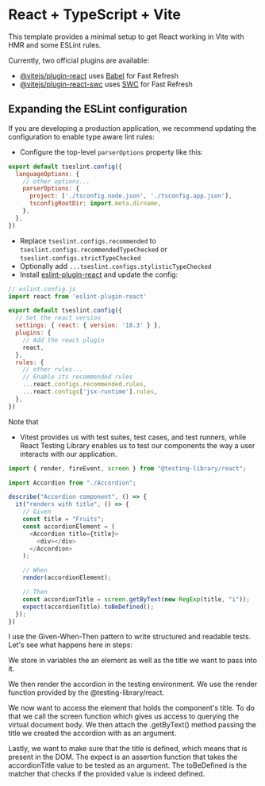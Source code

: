 # React + TypeScript + Vite

This template provides a minimal setup to get React working in Vite with HMR and some ESLint rules.

Currently, two official plugins are available:

- [@vitejs/plugin-react](https://github.com/vitejs/vite-plugin-react/blob/main/packages/plugin-react/README.md) uses [Babel](https://babeljs.io/) for Fast Refresh
- [@vitejs/plugin-react-swc](https://github.com/vitejs/vite-plugin-react-swc) uses [SWC](https://swc.rs/) for Fast Refresh

## Expanding the ESLint configuration

If you are developing a production application, we recommend updating the configuration to enable type aware lint rules:

- Configure the top-level `parserOptions` property like this:

```js
export default tseslint.config({
  languageOptions: {
    // other options...
    parserOptions: {
      project: ['./tsconfig.node.json', './tsconfig.app.json'],
      tsconfigRootDir: import.meta.dirname,
    },
  },
})
```

- Replace `tseslint.configs.recommended` to `tseslint.configs.recommendedTypeChecked` or `tseslint.configs.strictTypeChecked`
- Optionally add `...tseslint.configs.stylisticTypeChecked`
- Install [eslint-plugin-react](https://github.com/jsx-eslint/eslint-plugin-react) and update the config:

```js
// eslint.config.js
import react from 'eslint-plugin-react'

export default tseslint.config({
  // Set the react version
  settings: { react: { version: '18.3' } },
  plugins: {
    // Add the react plugin
    react,
  },
  rules: {
    // other rules...
    // Enable its recommended rules
    ...react.configs.recommended.rules,
    ...react.configs['jsx-runtime'].rules,
  },
})
```



Note that 
   - Vitest provides us with test suites, test cases, and test runners, while React Testing Library enables us to test our components the way a user interacts with our application.
   


```js
import { render, fireEvent, screen } from "@testing-library/react";

import Accordion from "./Accordion";

describe("Accordion component", () => {
  it("renders with title", () => {
    // Given
    const title = "Fruits";
    const accordionElement = (
      <Accordion title={title}>
        <div></div>
      </Accordion>
    );

    // When
    render(accordionElement);

    // Then
    const accordionTitle = screen.getByText(new RegExp(title, "i"));
    expect(accordionTitle).toBeDefined();
  });
})

```



I use the Given-When-Then pattern to write structured and readable tests. Let's see what happens here in steps:

We store in variables the an <Accordion /> element as well as the title we want to pass into it.

We then render the accordion in the testing environment. We use the render function provided by the @testing-library/react.

We now want to access the element that holds the component's title. To do that we call the screen function which gives us access to querying the virtual document body. We then attach the .getByText() method passing the title we created the accordion with as an argument.

Lastly, we want to make sure that the title is defined, which means that is present in the DOM. The expect is an assertion function that takes the accordionTitle value to be tested as an argument. The toBeDefined is the matcher that checks if the provided value is indeed defined.